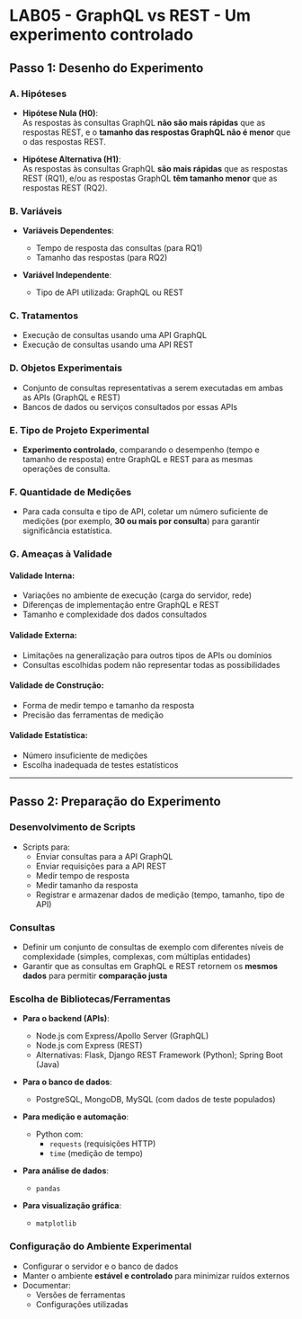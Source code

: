 # LAB05 - GraphQL vs REST - Um experimento controlado

## Passo 1: Desenho do Experimento

### A. Hipóteses

- **Hipótese Nula (H0)**:  
  As respostas às consultas GraphQL **não são mais rápidas** que as respostas REST, e o **tamanho das respostas GraphQL não é menor** que o das respostas REST.

- **Hipótese Alternativa (H1)**:  
  As respostas às consultas GraphQL **são mais rápidas** que as respostas REST (RQ1), e/ou as respostas GraphQL **têm tamanho menor** que as respostas REST (RQ2).

### B. Variáveis

- **Variáveis Dependentes**:
  - Tempo de resposta das consultas (para RQ1)
  - Tamanho das respostas (para RQ2)

- **Variável Independente**:
  - Tipo de API utilizada: GraphQL ou REST

### C. Tratamentos

- Execução de consultas usando uma API GraphQL
- Execução de consultas usando uma API REST

### D. Objetos Experimentais

- Conjunto de consultas representativas a serem executadas em ambas as APIs (GraphQL e REST)
- Bancos de dados ou serviços consultados por essas APIs

### E. Tipo de Projeto Experimental

- **Experimento controlado**, comparando o desempenho (tempo e tamanho de resposta) entre GraphQL e REST para as mesmas operações de consulta.

### F. Quantidade de Medições

- Para cada consulta e tipo de API, coletar um número suficiente de medições (por exemplo, **30 ou mais por consulta**) para garantir significância estatística.

### G. Ameaças à Validade

#### Validade Interna:
- Variações no ambiente de execução (carga do servidor, rede)
- Diferenças de implementação entre GraphQL e REST
- Tamanho e complexidade dos dados consultados

#### Validade Externa:
- Limitações na generalização para outros tipos de APIs ou domínios
- Consultas escolhidas podem não representar todas as possibilidades

#### Validade de Construção:
- Forma de medir tempo e tamanho da resposta
- Precisão das ferramentas de medição

#### Validade Estatística:
- Número insuficiente de medições
- Escolha inadequada de testes estatísticos

---

## Passo 2: Preparação do Experimento

### Desenvolvimento de Scripts

- Scripts para:
  - Enviar consultas para a API GraphQL
  - Enviar requisições para a API REST
  - Medir tempo de resposta
  - Medir tamanho da resposta
  - Registrar e armazenar dados de medição (tempo, tamanho, tipo de API)

### Consultas

- Definir um conjunto de consultas de exemplo com diferentes níveis de complexidade (simples, complexas, com múltiplas entidades)
- Garantir que as consultas em GraphQL e REST retornem os **mesmos dados** para permitir **comparação justa**

### Escolha de Bibliotecas/Ferramentas

- **Para o backend (APIs)**:
  - Node.js com Express/Apollo Server (GraphQL)
  - Node.js com Express (REST)
  - Alternativas: Flask, Django REST Framework (Python); Spring Boot (Java)

- **Para o banco de dados**:
  - PostgreSQL, MongoDB, MySQL (com dados de teste populados)

- **Para medição e automação**:
  - Python com:
    - `requests` (requisições HTTP)
    - `time` (medição de tempo)

- **Para análise de dados**:
  - `pandas`

- **Para visualização gráfica**:
  - `matplotlib`

### Configuração do Ambiente Experimental

- Configurar o servidor e o banco de dados
- Manter o ambiente **estável e controlado** para minimizar ruídos externos
- Documentar:
  - Versões de ferramentas
  - Configurações utilizadas
